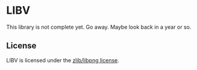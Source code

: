 # LIBV

This library is not complete yet. Go away. Maybe look back in a year or so.

## License

LIBV is licensed under the [zlib/libpng license](https://opensource.org/licenses/zlib-license.php).